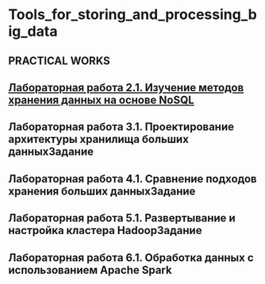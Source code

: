 # Tools_for_storing_and_processing_big_data

## PRACTICAL WORKS 

## **[Лабораторная работа 2.1. Изучение методов хранения данных на основе NoSQL]()**


## **Лабораторная работа 3.1. Проектирование архитектуры хранилища больших данныхЗадание**


## **Лабораторная работа 4.1. Сравнение подходов хранения больших данныхЗадание**


## **Лабораторная работа 5.1. Развертывание и настройка кластера HadoopЗадание**


## **Лабораторная работа 6.1. Обработка данных с использованием Apache Spark**

